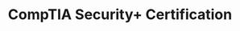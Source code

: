 ---
title: "CompTIA Security+ Certification"
description: "Certified CompTIA Security+ Professional"
dateString: May 2024
draft: false
tags: ["Cyber Security", "Risk & Compliance", "Incident Response"]
weight: 95
cover:
    image: "/certifications/securityplus.jpg"
---